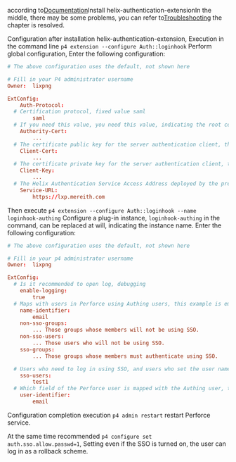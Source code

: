 <IntegrationDetailCard title="Configure helix-authentication-extension Plug-in">

according to[Documentation](https://github.com/perforce/helix-authentication-extension/blob/master/docs/Administrator-Guide.md#manual-installation)Install helix-authentication-extensionIn the middle, there may be some problems, you can refer to[Troubleshooting](https://github.com/perforce/helix-authentication-extension/blob/master/docs/Administrator-Guide.md#troubleshooting) the chapter is resolved.

Configuration after installation helix-authentication-extension, Execution in the command line `p4 extension --configure Auth::loginhook` Perform global configuration, Enter the following configuration:

```conf
# The above configuration uses the default, not shown here

# Fill in your P4 administrator username
Owner:	lixpng

ExtConfig:
	Auth-Protocol:
  # Certification protocol, fixed value saml
		saml
  # If you need this value, you need this value, indicating the root certificate of the issuer, the plugin comes with the sample certificate, ... Represents the use of the default certificate
	Authority-Cert:
		...
  # The certificate public key for the server authentication client, the plugin comes with the sample certificate, ... Represents the use of the default certificate
	Client-Cert:
		...
  # The certificate private key for the server authentication client, the plugin comes with the sample certificate, ... Represents the use of the default certificate
	Client-Key:
		...
  # The Helix Authentication Service Access Address deployed by the previous step
	Service-URL:
		https://lxp.mereith.com

```

Then execute `p4 extension --configure Auth::loginhook --name loginhook-authing` Configure a plug-in instance, `loginhook-authing` in the command, can be replaced at will, indicating the instance name. Enter the following configuration:

```conf
# The above configuration uses the default, not shown here

# Fill in your p4 administrator username
Owner:	lixpng

ExtConfig:
  # Is it recommended to open log, debugging
	enable-logging:
		true
  # Maps with users in Perforce using Authing users, this example is email, other optional values are username, familyName, givenName, middleName, preferredUsername, nickname
	name-identifier:
		email
	non-sso-groups:
		... Those groups whose members will not be using SSO.
	non-sso-users:
		... Those users who will not be using SSO.
	sso-groups:
		... Those groups whose members must authenticate using SSO.

  # Users who need to log in using SSO, and users who set the user name test1 in this example use SSO to log in. It is strongly recommended to test only a user for testing, otherwise it may cause other users to log in.
	sso-users:
		test1
  # Which field of the Perforce user is mapped with the Authing user, this example is email, other optional values can be referred to https://github.com/perforce/helix-authentication-extension/blob/master/docs/Administrator-Guide.md#configuring-the-extension  user-identifier configure
	user-identifier:
		email

```

Configuration completion execution `p4 admin restart` restart Perforce service.

At the same time recommended `p4 configure set auth.sso.allow.passwd=1`, Setting even if the SSO is turned on, the user can log in as a rollback scheme.

</IntegrationDetailCard>
